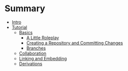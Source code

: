 # Summary

- [Intro](./intro.md)
- [Tutorial](./tutorial/index.md)
  + [Basics](./tutorial/basics/index.md)
    - [A Little Roleplay](./tutorial/basics/roleplay.md)
    - [Creating a Repository and Committing Changes](./tutorial/basics/creating-and-committing.md)
    - [Branches](./tutorial/basics/branches.md)
  + [Collaboration]()
  + [Linking and Embedding]()
  + [Derivations]()

